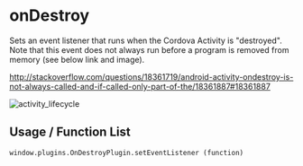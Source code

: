onDestroy
========================

Sets an event listener that runs when the Cordova Activity is "destroyed". Note that this event does not always run before a program is removed from memory (see below link and image).

http://stackoverflow.com/questions/18361719/android-activity-ondestroy-is-not-always-called-and-if-called-only-part-of-the/18361887#18361887

![activity_lifecycle](https://developer.android.com/images/activity_lifecycle.png)

Usage / Function List
----------------------

````
window.plugins.OnDestroyPlugin.setEventListener (function)
````

